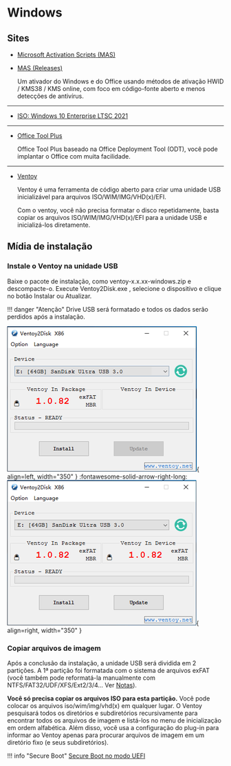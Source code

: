 # Windows

## Sites

- [Microsoft Activation Scripts (MAS)](https://massgrave.dev)
- [MAS (Releases)](https://github.com/massgravel/Microsoft-Activation-Scripts/releases)
    
    Um ativador do Windows e do Office usando métodos de ativação HWID / KMS38 / KMS online, com foco em código-fonte aberto e menos detecções de antivírus.

---

- [ISO: Windows 10 Enterprise LTSC 2021](https://opendirectory.luzea.de/luzea/Windows_10_Enterprise_LTSC_2021/)

---

- [Office Tool Plus](https://otp.landian.vip/en-us)

    Office Tool Plus baseado na Office Deployment Tool (ODT), você pode implantar o Office com muita facilidade.

---

- [Ventoy](https://www.ventoy.net/en/index.html)

    Ventoy é uma ferramenta de código aberto para criar uma unidade USB inicializável para arquivos ISO/WIM/IMG/VHD(x)/EFI.

    Com o ventoy, você não precisa formatar o disco repetidamente, basta copiar os arquivos ISO/WIM/IMG/VHD(x)/EFI para a unidade USB e inicializá-los diretamente.

## Mídia de instalação

### Instale o Ventoy na unidade USB

Baixe o pacote de instalação, como ventoy-x.x.xx-windows.zip e descompacte-o. Execute Ventoy2Disk.exe , selecione o dispositivo e clique no botão Instalar ou Atualizar.

!!! danger "Atenção"
    Drive USB será formatado e todos os dados serão perdidos após a instalação.

![ventoy2disk](img/ventoy2disk_en.png){ align=left, width="350" }
:fontawesome-solid-arrow-right-long:
![ventoy2disk2](img/ventoy2disk2_en.png){ align=right, width="350" }

### Copiar arquivos de imagem

Após a conclusão da instalação, a unidade USB será dividida em 2 partições. A 1ª partição foi formatada com o sistema de arquivos exFAT (você também pode reformatá-la manualmente com NTFS/FAT32/UDF/XFS/Ext2/3/4... Ver [Notas](https://www.ventoy.net/en/doc_disk_layout.html)). 

**Você só precisa copiar os arquivos ISO para esta partição.** Você pode colocar os arquivos iso/wim/img/vhd(x) em qualquer lugar. O Ventoy pesquisará todos os diretórios e subdiretórios recursivamente para encontrar todos os arquivos de imagem e listá-los no menu de inicialização em ordem alfabética. Além disso, você usa a configuração do plug-in para informar ao Ventoy apenas para procurar arquivos de imagem em um diretório fixo (e seus subdiretórios).

!!! info "Secure Boot"
    [Secure Boot no modo UEFI](https://www.ventoy.net/en/doc_secure.html)